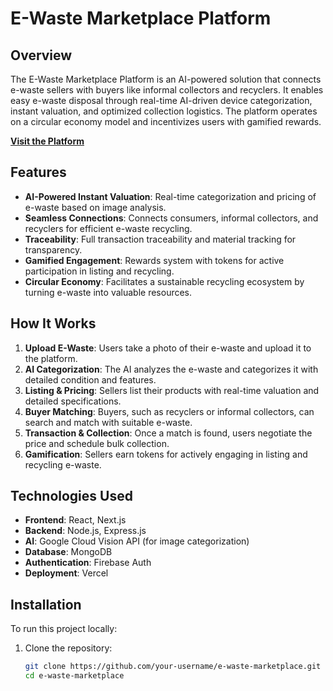 # E-Waste Marketplace Platform

## Overview
The E-Waste Marketplace Platform is an AI-powered solution that connects e-waste sellers with buyers like informal collectors and recyclers. It enables easy e-waste disposal through real-time AI-driven device categorization, instant valuation, and optimized collection logistics. The platform operates on a circular economy model and incentivizes users with gamified rewards.

[**Visit the Platform**](https://v0-e-waste-marketplace-platform-zzefzm.vercel.app/)

## Features
- **AI-Powered Instant Valuation**: Real-time categorization and pricing of e-waste based on image analysis.
- **Seamless Connections**: Connects consumers, informal collectors, and recyclers for efficient e-waste recycling.
- **Traceability**: Full transaction traceability and material tracking for transparency.
- **Gamified Engagement**: Rewards system with tokens for active participation in listing and recycling.
- **Circular Economy**: Facilitates a sustainable recycling ecosystem by turning e-waste into valuable resources.

## How It Works
1. **Upload E-Waste**: Users take a photo of their e-waste and upload it to the platform.
2. **AI Categorization**: The AI analyzes the e-waste and categorizes it with detailed condition and features.
3. **Listing & Pricing**: Sellers list their products with real-time valuation and detailed specifications.
4. **Buyer Matching**: Buyers, such as recyclers or informal collectors, can search and match with suitable e-waste.
5. **Transaction & Collection**: Once a match is found, users negotiate the price and schedule bulk collection.
6. **Gamification**: Sellers earn tokens for actively engaging in listing and recycling e-waste.

## Technologies Used
- **Frontend**: React, Next.js
- **Backend**: Node.js, Express.js
- **AI**: Google Cloud Vision API (for image categorization)
- **Database**: MongoDB
- **Authentication**: Firebase Auth
- **Deployment**: Vercel

## Installation

To run this project locally:

1. Clone the repository:
   ```bash
   git clone https://github.com/your-username/e-waste-marketplace.git
   cd e-waste-marketplace

